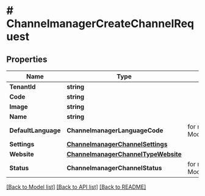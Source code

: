 # # ChannelmanagerCreateChannelRequest


## Properties 


Name | Type | Description | Notes
------------ | ------------- | ------------- | -------------
**TenantId**| **string** |   |
**Code**| **string** |   |
**Image**| **string** |   | [optional]
**Name**| **string** |   |
**DefaultLanguage**| **ChannelmanagerLanguageCode** |  for more information please, see Model/ChannelmanagerLanguageCode.php  | [optional]
**Settings**| [**ChannelmanagerChannelSettings**](ChannelmanagerChannelSettings.md) |   | [optional]
**Website**| [**ChannelmanagerChannelTypeWebsite**](ChannelmanagerChannelTypeWebsite.md) |   | [optional]
**Status**| **ChannelmanagerChannelStatus** |  for more information please, see Model/ChannelmanagerChannelStatus.php  | [optional]


[[Back to Model list]](../../README.md#models) [[Back to API list]](../../README.md#endpoints) [[Back to README]](../../README.md)

